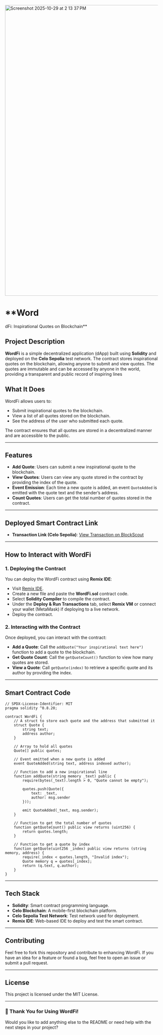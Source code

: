 
<img width="1470" height="956" alt="Screenshot 2025-10-29 at 2 13 37 PM" src="https://github.com/user-attachments/assets/750f2fda-a6b2-4a00-8150-48251c5ed850" />

# **Word
dFi: Inspirational Quotes on Blockchain**

## Project Description

**WordFi** is a simple decentralized application (dApp) built using **Solidity** and deployed on the **Celo Sepolia** test network. The contract stores inspirational quotes on the blockchain, allowing anyone to submit and view quotes. The quotes are immutable and can be accessed by anyone in the world, providing a transparent and public record of inspiring lines
## What It Does

WordFi allows users to:

* Submit inspirational quotes to the blockchain.
* View a list of all quotes stored on the blockchain.
* See the address of the user who submitted each quote.

The contract ensures that all quotes are stored in a decentralized manner and are accessible to the public.

---

## Features

* **Add Quote**: Users can submit a new inspirational quote to the blockchain.
* **View Quotes**: Users can view any quote stored in the contract by providing the index of the quote.
* **Event Emission**: Each time a new quote is added, an event `QuoteAdded` is emitted with the quote text and the sender’s address.
* **Count Quotes**: Users can get the total number of quotes stored in the contract.

---

## Deployed Smart Contract Link

* **Transaction Link (Celo Sepolia)**: [View Transaction on BlockScout](https://celo-sepolia.blockscout.com/tx/0x145029756ed6c2cc67de29b714ad559cfc7fd7999bec7f397ddd669062e45d44?tab=index)

---

## How to Interact with WordFi

### 1. **Deploying the Contract**

You can deploy the WordFi contract using **Remix IDE**:

* Visit [Remix IDE](https://remix.ethereum.org).
* Create a new file and paste the **WordFi.sol** contract code.
* Select **Solidity Compiler** to compile the contract.
* Under the **Deploy & Run Transactions** tab, select **Remix VM** or connect your wallet (MetaMask) if deploying to a live network.
* Deploy the contract.

### 2. **Interacting with the Contract**

Once deployed, you can interact with the contract:

* **Add a Quote**: Call the `addQuote("Your inspirational text here")` function to add a quote to the blockchain.
* **Get Quote Count**: Call the `getQuoteCount()` function to view how many quotes are stored.
* **View a Quote**: Call `getQuote(index)` to retrieve a specific quote and its author by providing the index.

---

## Smart Contract Code

```solidity
// SPDX-License-Identifier: MIT
pragma solidity ^0.8.20;

contract WordFi {
    // A struct to store each quote and the address that submitted it
    struct Quote {
        string text;
        address author;
    }

    // Array to hold all quotes
    Quote[] public quotes;

    // Event emitted when a new quote is added
    event QuoteAdded(string text, address indexed author);

    // Function to add a new inspirational line
    function addQuote(string memory _text) public {
        require(bytes(_text).length > 0, "Quote cannot be empty");

        quotes.push(Quote({
            text: _text,
            author: msg.sender
        }));

        emit QuoteAdded(_text, msg.sender);
    }

    // Function to get the total number of quotes
    function getQuoteCount() public view returns (uint256) {
        return quotes.length;
    }

    // Function to get a quote by index
    function getQuote(uint256 _index) public view returns (string memory, address) {
        require(_index < quotes.length, "Invalid index");
        Quote memory q = quotes[_index];
        return (q.text, q.author);
    }
}
```

---

## Tech Stack

* **Solidity**: Smart contract programming language.
* **Celo Blockchain**: A mobile-first blockchain platform.
* **Celo Sepolia Test Network**: Test network used for deployment.
* **Remix IDE**: Web-based IDE to deploy and test the smart contract.

---

## Contributing

Feel free to fork this repository and contribute to enhancing WordFi. If you have an idea for a feature or found a bug, feel free to open an issue or submit a pull request.

---

## License

This project is licensed under the MIT License.

---

### 🙌 Thank You for Using WordFi!

Would you like to add anything else to the README or need help with the next steps in your project?

